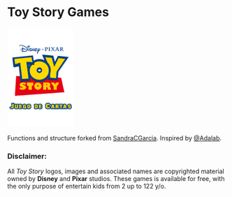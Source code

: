 # Toy Story Games
<img src="https://raw.githubusercontent.com/annabranco/juego-de-cartas-adalab/master/images/cardback.png" alt="Toy Story: Jueg de Cartas" width="30%">

Functions and structure forked from [SandraCGarcia](https://github.com/SandraCGarcia/juego-de-cartas-adalab).
Inspired by [@Adalab](https://github.com/Adalab).

### Disclaimer:
All *Toy Story* logos, images and associated names are copyrighted material owned by **Disney** and **Pixar** studios.
These games is available for free, with the only purpose of entertain kids from 2 up to 122 y/o.
